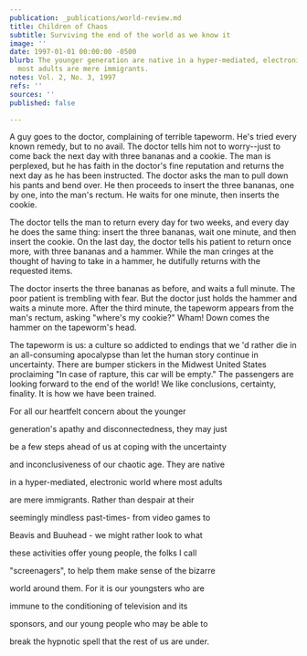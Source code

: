 ```yaml
---
publication: _publications/world-review.md
title: Children of Chaos
subtitle: Surviving the end of the world as we know it
image: ''
date: 1997-01-01 00:00:00 -0500
blurb: The younger generation are native in a hyper-mediated, electronic world where
  most adults are mere immigrants.
notes: Vol. 2, No. 3, 1997
refs: ''
sources: ''
published: false

---
```

A guy goes to the doctor, complaining of terrible tapeworm. He's tried every known remedy, but to no avail. The doctor tells him not to worry--just to come back the next day with three bananas and a cookie. The man is perplexed, but he has faith in the doctor's fine reputation and returns the next day as he has been instructed. The doctor asks the man to pull down his pants and bend over. He then proceeds to insert the three bananas, one by one, into the man's rectum. He waits for one minute, then inserts the cookie.

The doctor tells the man to return every day for two weeks, and every day he does the same thing: insert the three bananas, wait one minute, and then insert the cookie. On the last day, the doctor tells his patient to return once more, with three bananas and a hammer. While the man cringes at the thought of having to take in a hammer, he dutifully returns with the requested items.

The doctor inserts the three bananas as before, and waits a full minute. The poor patient is trembling with fear. But the doctor just holds the hammer and waits a minute more. After the third minute, the tapeworm appears from the man's rectum, asking "where's my cookie?" Wham! Down comes the hammer on the tapeworm's head.

The tapeworm is us: a culture so addicted to endings that we 'd rather die in an all-consuming apocalypse than let the human story continue in uncertainty. There are bumper stickers in the Midwest United States proclaiming "In case of rapture, this car will be empty." The passengers are looking forward to the end of the world! We like conclusions, certainty, finality. It is how we have been trained.

For all our heartfelt concern about the younger

generation's apathy and disconnectedness, they may just

be a few steps ahead of us at coping with the uncertainty

and inconclusiveness of our chaotic age. They are native

in a hyper-mediated, electronic world where most adults

are mere immigrants. Rather than despair at their

seemingly mindless past-times- from video games to

Beavis and Buuhead - we might rather look to what

these activities offer young people, the folks I call

"screenagers", to help them make sense of the bizarre

world around them. For it is our youngsters who are

immune to the conditioning of television and its

sponsors, and our young people who may be able to

break the hypnotic spell that the rest of us are under.